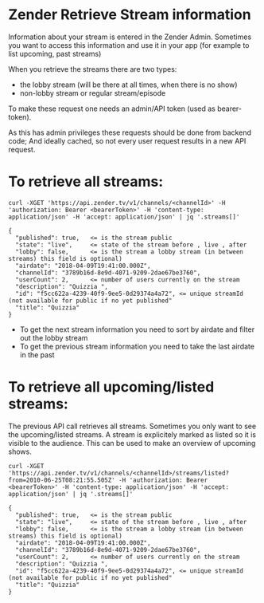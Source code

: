 # Zender Retrieve Stream information

Information about your stream is entered in the Zender Admin.
Sometimes you want to access this information and use it in your app (for example to list upcoming, past streams)

When you retrieve the streams there are two types:
- the lobby stream (will be there at all times, when there is no show)
- non-lobby stream or regular stream/episode

To make these request one needs an admin/API token (used as bearer-token).

As this has admin privileges these requests should be done from backend code;
And ideally cached, so not every user request results in a new API request.


# To retrieve all streams:
```
curl -XGET 'https://api.zender.tv/v1/channels/<channelId>' -H 'authorization: Bearer <bearerToken>' -H 'content-type: application/json' -H 'accept: application/json' | jq '.streams[]'

{
  "published": true,   <= is the stream public
  "state": "live",     <= state of the stream before , live , after 
  "lobby": false,      <= is the stream a lobby stream (in between streams) this field is optional)
  "airdate": "2018-04-09T19:41:00.000Z",
  "channelId": "3789b16d-8e9d-4071-9209-2dae67be3760",
  "userCount": 2,      <= number of users currently on the stream
  "description": "Quizzia ",
  "id": "f5cc622a-4239-40f9-9ee5-0d29374a4a72", <= unique streamId (not available for public if no yet published"
  "title": "Quizzia"
}
```

- To get the next stream information you need to sort by airdate and filter out the lobby stream
- To get the previous stream information you need to take the last airdate in the past

# To retrieve all upcoming/listed streams:
The previous API call retrieves all streams. Sometimes you only want to see the upcoming/listed streams.
A stream is explicitely marked as listed so it is visible to the audience. This can be used to make an overview of upcoming shows.


```
curl -XGET 'https://api.zender.tv/v1/channels/<channelId>/streams/listed?from=2010-06-25T08:21:55.505Z' -H 'authorization: Bearer <bearerToken>' -H 'content-type: application/json' -H 'accept: application/json' | jq '.streams[]'

{
  "published": true,   <= is the stream public
  "state": "live",     <= state of the stream before , live , after 
  "lobby": false,      <= is the stream a lobby stream (in between streams) this field is optional)
  "airdate": "2018-04-09T19:41:00.000Z",
  "channelId": "3789b16d-8e9d-4071-9209-2dae67be3760",
  "userCount": 2,      <= number of users currently on the stream
  "description": "Quizzia ",
  "id": "f5cc622a-4239-40f9-9ee5-0d29374a4a72", <= unique streamId (not available for public if no yet published"
  "title": "Quizzia"
}
```
